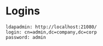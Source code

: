 # Logins

```
ldapadmin: http://localhost:21080/
login: cn=admin,dc=company,dc=corp
password: admin
```

